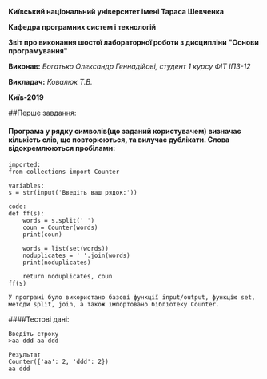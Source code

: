 **Київський національний університет імені Тараса Шевченка**

**Кафедра програмних систем і технологій**

**Звіт про виконання шостої лабораторної роботи з дисципліни
"Основи програмування"**

**Виконав:** *Богатько Олександр Геннадійові, студент 1 курсу ФІТ ІПЗ-12*

**Викладач:** *Ковалюк Т.В.*

**Київ-2019**


##Перше завдання:

#### Програма у рядку символів(що заданий користувачем) визначає кількість слів, що повторюються, та вилучає дублікати. Слова відокремлюються пробілами:
```
imported:
from collections import Counter

variables:
s = str(input('Введіть ваш рядок:'))

code:
def ff(s):
    words = s.split(' ')
    coun = Counter(words)
    print(coun)

    words = list(set(words))
    noduplicates = ' '.join(words)
    print(noduplicates)

    return noduplicates, coun
ff(s)

У програмі було використано базові функції input/output, функцію set, методи split, join, а також імпортовано бібліотеку Counter.
```
####Тестові дані:
```
Введіть строку
>aa ddd aa ddd

Результат
Counter({'aa': 2, 'ddd': 2})
aa ddd





